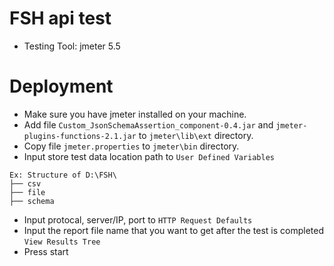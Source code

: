 # FSH api test 

- Testing Tool: jmeter 5.5

# Deployment
- Make sure you have jmeter installed on your machine.
- Add file `Custom_JsonSchemaAssertion_component-0.4.jar` and `jmeter-plugins-functions-2.1.jar` to `jmeter\lib\ext` directory.
- Copy file `jmeter.properties` to `jmeter\bin` directory.
- Input store test data location path to `User Defined Variables`
```
Ex: Structure of D:\FSH\
├── csv
├── file
├── schema
```
- Input protocal, server/IP, port to `HTTP Request Defaults`
- Input the report file name that you want to get after the test is completed `View Results Tree`
- Press start 


